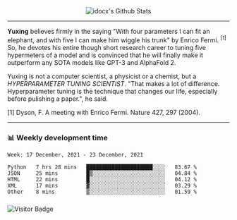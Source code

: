<div align="center">
    <img align="center" src="https://github-readme-stats.vercel.app/api?username=idocx&show_icons=true&count_private=true&hide_border=true" alt="idocx's Github Stats"></img>
</div>

---

**Yuxing** believes firmly in the saying "With four parameters I can fit an elephant, and with five I can make him wiggle his trunk" by Enrico Fermi. <sup>[1]</sup> So, he devotes his entire though short research career to tuning five hypermeters of a model and is convinced that he will finally make it outperform any SOTA models like GPT-3 and AlphaFold 2.

Yuxing is not a computer scientist, a physicist or a chemist, but a *HYPERPARAMETER TUNING SCIENTIST*. "That makes a lot of difference. Hyperparameter tuning is the technique that changes our life, especially before pulishing a paper.", he said.

[1] Dyson, F. A meeting with Enrico Fermi. Nature 427, 297 (2004).


---

### 📊 Weekly development time
<!--START_SECTION:waka-->
```text
Week: 17 December, 2021 - 23 December, 2021

Python   7 hrs 28 mins   █████████████████████░░░░   83.67 % 
JSON     25 mins         █▒░░░░░░░░░░░░░░░░░░░░░░░   04.84 % 
HTML     22 mins         █░░░░░░░░░░░░░░░░░░░░░░░░   04.12 % 
XML      17 mins         ▓░░░░░░░░░░░░░░░░░░░░░░░░   03.29 % 
Other    8 mins          ▒░░░░░░░░░░░░░░░░░░░░░░░░   01.59 % 
```
<!--END_SECTION:waka-->

### 

![Visitor Badge](https://visitor-badge.laobi.icu/badge?page_id=idocx.idocx)